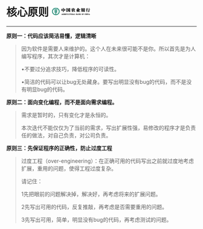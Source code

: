 # 核心原则                                                                    ![](/assets/logo_small.png)            

---

**原则一：代码应该简洁易懂，逻辑清晰**

> 因为软件是需要人来维护的。这个人在未来很可能不是你。所以首先是为人编写程序，其次才是计算机：
>
> •不要过分追求技巧，降低程序的可读性。
>
> •简洁的代码可以让bug无处藏身。要写出明显没有bug的代码，而不是没有明显bug的代码。

**原则二：面向变化编程，而不是面向需求编程。**

> 需求是暂时的，只有变化才是永恒的。
>
> 本次迭代不能仅仅为了当前的需求，写出扩展性强，易修改的程序才是负责任的做法，对自己负责，对公司负责。

**原则三：先保证程序的正确性，防止过度工程**

> 过度工程（over-engineering）：在正确可用的代码写出之前就过度地考虑扩展，重用的问题，使得工程过度复杂。
>
> 请记住：
>
> 1先把眼前的问题解决掉，解决好，再考虑将来的扩展问题。
>
> 2先写出可用的代码，反复推敲，再考虑是否需要重用的问题。
>
> 3先写出可用，简单，明显没有bug的代码，再考虑测试的问题。




